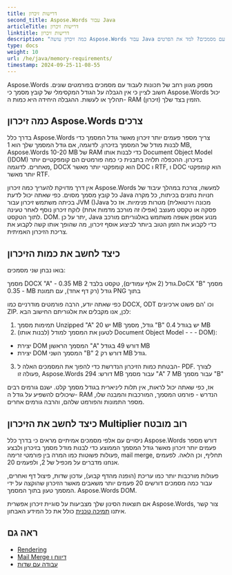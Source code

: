 ```yaml
---
title: דרישות זיכרון
second_title: Aspose.Words עבור Java
articleTitle: דרישות זיכרון
linktitle: דרישות זיכרון
description: "כמה זיכרון עושה Aspose.Words עבור Java צריך לעבוד עם מסמכים? למד את הפרטים"
type: docs
weight: 10
url: /he/java/memory-requirements/
timestamp: 2024-09-25-11-08-55
---
```


Aspose.Words מספק מגוון רחב של תכונות לעבוד עם מסמכים בפורמטים שונים. חשוב לציין כי אין הגבלה על הגודל המקסימלי של קובץ מסמך כי Aspose.Words יכול תהליך או לעשות. ההגבלה היחידה היא כמות ה- RAM (זיכרון) הזמין בצד שלך.

## כמה זיכרון Aspose.Words צרכים

בדרך כלל Aspose.Words צריך מספר פעמים יותר זיכרון מאשר גודל המסמך כדי לבנות מודל של המסמך בזיכרון. לדוגמה, אם גודל המסמך שלך הוא 1 MB, Aspose.Words 10-20 MB של RAM כדי לבנות אותו Document Object Model ()DOM) בזיכרון. ההכפלה תלויה בתבנית כי כמה פורמטים הם קומפקטיים יותר מאחרים. לדוגמה, DOCX הוא קומפקטי יותר מאשר DOC ו RTF, ו DOC הוא קומפקטי יותר מאשר RTF.

אין דרך מדויקת להעריך כמה זיכרון Aspose.Words למעשה, צורכת במהלך עיבוד של כל קובץ מסמך מסוים. כפי שאתה יכול לדעת Java חנויות נתונים בכיתות, כל מקרה בכיתה משתמש זיכרון עבור JVM ()Java מכונה וירטואלית) מטרות פנימיות. אז כל פסקה או טקסט מעוצב (אפילו זה מורכב מדמות אחת) לוקח זיכרון נוסף לאחר טעינה לתוך הטקסט. DOM. יתר על כן, Java מנוע אספן אשפה משתמש באלגוריתם מורכב כדי לקבוע את הזמן הטוב ביותר לביצוע אוסף זיכרון, מה שהופך אותו קשה לקבוע את צריכת הזיכרון האמיתית.

## כיצד לחשב את כמות הזיכרון

בואו נבחן שני מסמכים:

מסמך DOCX "A" - 0.35 MB גודל (2 אלף עמודים), טקסט בלבד
2.DoCX "B" מסמך - 0.35 MB גודל (רק דף אחד), עם תמונת PNG בתוך

כפי שאתה יודע, הרבה פורמטים מודרניים כמו DOCX, ODT וכו 'הם פשוט ארכיונים ZIP. לכן, אנו מקבלים את אלגוריתם החישוב הבא:
1. תמימות מסמך Unzipped "A" יש 20 MB גודל, מסמך "B" יש בגודל 0.4 MB
2. לטעון את המסמך למודל (לבנות אותו) Document Object Model - - - DOM):
* יצירת DOM המסמך הראשון "A" דורש 49 בגודל MB
* יצירת DOM המסמך השני "B" דורש רק 2 MB גודל.
3. הבטחת כמות הזיכרון הנדרשת כדי להפוך את המסמכים האלה ל- PDF. לצורך פעולה זו, Aspose.Words דורש:
  294 MB עבור מסמך "A"
  7 MB עבור מסמך "B"

אז, כפי שאתה יכול לראות, אין תלות ליניארית בגודל מסמך קלט. ישנם גורמים רבים שיכולים להשפיע על גודל ה- RAM הנדרש - פורמט המסמך, המורכבות והמבנה שלו, מספר התמונות והפורמט שלהם, והרבה גורמים אחרים.

## כיצד לחשב את הזיכרון Multiplier רוב מובטח

ניסויים עם אלפי מסמכים אמיתיים מראים כי בדרך כלל Aspose.Words דורש מספר פעמים יותר זיכרון מאשר גודל המסמך הממוצע כדי לבנות מודל מסמך בזיכרון ולבצע פעולות פשוטות כמו המרה בין פורמטי זרימה, mail merge, תחליף, וכן הלאה. לפעמים אנחנו מדברים על מכפיל של 2, ולפעמים 20.

פעולות מורכבות יותר כמו עריכת (הופנה מהדף קבוע), עדכון שדות, פיצול דף ואחרים, עבור כמה מסמכים דורשים 20 פעמים יותר משאבים מאשר הזיכרון שהוקצה על ידי המסמך טעון בתוך המסמך. Aspose.Words DOM.

אם תוצאות הסינון שלך מצביעות על סוגיית זיכרון אפשרית Aspose.Words, צור קשר איתנו [תמיכה טכנית](/words/he/java/technical-support/) כולל את כל המידע האבחון.

## ראה גם

* [Rendering](/words/he/java/rendering/)
* [Mail Merge דיווח ו](/words/java/mail-merge-and-reporting/)
* [עבודה עם שדות](/words/he/java/working-with-fields/)
